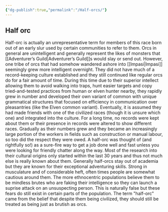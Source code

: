 ```yaml
---
{"dg-publish":true,"permalink":"/Half-orcs/"}
---
```


## Half orc

Half-orc is actually an unrepresentative term for members of this race born out of an early slur used by certain communities to refer to them. Orcs in general are unintelligent and generally represent the likes of monsters that [[Adventurer’s Guild\|Adventurer’s Guild]]s would slay or send out. However, one tribe of orcs that had somehow wandered ashore into [[Impasi\|Impasi]] seemingly grew more intelligent overnight. They did not have much of a record-keeping culture established and they still continued like regular orcs do for a fair amount of time. During this time due to their superior intellect allowing them to avoid walking into traps, hunt easier targets and copy tried-and-tested practices from human or elven hunter nearby, they rapidly grew in number and developed their own variant of common with unique grammatical structures that focused on efficiency in communication over pleasantries (like the Elven common variant). Eventually, it is assumed they had made friends with one of the civilized races (though it is unsure which one) and integrated into the culture. For a long time, no records were kept about them or their presence in records were altered to show different races. Gradually as their numbers grew and they became an increasingly large portion of the workers in fields such as construction or manual labour, so too did the respect they were owed. A half-orc was thought of (and rightfully so!) as a sure-fire way to get a job done well and fast unless you were looking for friendly chatter along the way. Most of the research into their cultural origins only started within the last 30 years and thus not much else is really known about them. Generally half-orcs stay out of academia but they are known for their exceptional adventuring skills. Strong in musculature and of considerable heft, often times people are somewhat cautious around them. The more ethnocentric populations believe them to be mindless brutes who are faking their intelligence so they can launch a suprise attack on an unsuspecting person. This is naturally false but these fears do still exist in certain parts of the population. The term "half-orc" came from the belief that despite them being civilized, they should still be treated as being just as brutish as orcs.